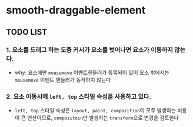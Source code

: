 # smooth-draggable-element

## TODO LIST

### 1. 요소를 드래그 하는 도중 커서가 요소를 벗어나면 요소가 이동하지 않는다.

- why: 요소에만 `mousemove` 이벤트핸들러가 등록되어 있어 요소 밖에서는 `mousemove` 이벤트 핸들러가 동작하지 않는다

### 2. 요소 이동시에 `left, top` 스타일 속성을 사용하고 있다.

- `left, top` 스타일 속성은 `layout, paint, composition`이 모두 발생하는 비용이 큰 연산이므로, `compositoin`만 발생하는 `transform`으로 변경을 검토한다
